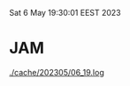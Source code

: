 Sat  6 May 19:30:01 EEST 2023
# JAM
<a href='./cache/202305/06_19.log'>./cache/202305/06_19.log</a>
